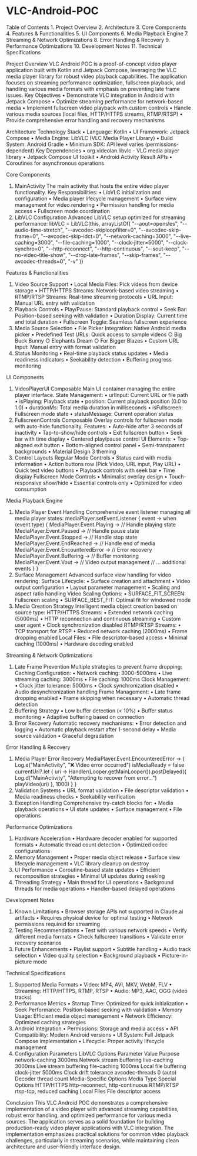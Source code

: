 # VLC-Android-POC
Table of Contents
	1. Project Overview
	2. Architecture
	3. Core Components
	4. Features & Functionalities
	5. UI Components
	6. Media Playback Engine
	7. Streaming & Network Optimizations
	8. Error Handling & Recovery
	9. Performance Optimizations
	10. Development Notes
	11. Technical Specifications

Project Overview
VLC Android POC is a proof-of-concept video player application built with Kotlin and Jetpack Compose, leveraging the VLC media player library for robust video playback capabilities. The application focuses on streaming performance optimization, fullscreen playback, and handling various media formats with emphasis on preventing late frame issues.
Key Objectives
	• Demonstrate VLC integration in Android with Jetpack Compose
	• Optimize streaming performance for network-based media
	• Implement fullscreen video playback with custom controls
	• Handle various media sources (local files, HTTP/HTTPS streams, RTMP/RTSP)
	• Provide comprehensive error handling and recovery mechanisms

Architecture
Technology Stack
	• Language: Kotlin
	• UI Framework: Jetpack Compose
	• Media Engine: LibVLC (VLC Media Player Library)
	• Build System: Android Gradle
	• Minimum SDK: API level varies (permissions-dependent)
Key Dependencies
	• org.videolan.libvlc - VLC media player library
	• Jetpack Compose UI toolkit
	• Android Activity Result APIs
	• Coroutines for asynchronous operations

Core Components
1. MainActivity
The main activity that hosts the entire video player functionality.
Key Responsibilities:
	• LibVLC initialization and configuration
	• Media player lifecycle management
	• Surface view management for video rendering
	• Permission handling for media access
	• Fullscreen mode coordination
2. LibVLC Configuration
Advanced LibVLC setup optimized for streaming performance:
libVLC = LibVLC(this, arrayListOf(
    "--aout=opensles",
    "--audio-time-stretch",
    "--avcodec-skiploopfilter=0",
    "--avcodec-skip-frame=0",
    "--avcodec-skip-idct=0",
    "--network-caching=3000",
    "--live-caching=3000",
    "--file-caching=1000",
    "--clock-jitter=5000",
    "--clock-synchro=0",
    "--http-reconnect",
    "--http-continuous",
    "--sout-keep",
    "--no-video-title-show",
    "--drop-late-frames",
    "--skip-frames",
    "--avcodec-threads=0",
    "-v"
))

Features & Functionalities
1. Video Source Support
	• Local Media Files: Pick videos from device storage
	• HTTP/HTTPS Streams: Network-based video streaming
	• RTMP/RTSP Streams: Real-time streaming protocols
	• URL Input: Manual URL entry with validation
2. Playback Controls
	• Play/Pause: Standard playback control
	• Seek Bar: Position-based seeking with validation
	• Duration Display: Current time and total duration
	• Fullscreen Toggle: Seamless fullscreen experience
3. Media Source Selection
	• File Picker Integration: Native Android media picker
	• Predefined Test URLs: Quick access to sample videos 
		○ Big Buck Bunny
		○ Elephants Dream
		○ For Bigger Blazes
	• Custom URL Input: Manual entry with format validation
4. Status Monitoring
	• Real-time playback status updates
	• Media readiness indicators
	• Seekability detection
	• Buffering progress monitoring

UI Components
1. VideoPlayerUI Composable
Main UI container managing the entire player interface.
State Management:
	• urlInput: Current URL or file path
	• isPlaying: Playback state
	• position: Current playback position (0.0 to 1.0)
	• durationMs: Total media duration in milliseconds
	• isFullscreen: Fullscreen mode state
	• statusMessage: Current operation status
2. FullscreenControls Composable
Overlay controls for fullscreen mode with auto-hide functionality.
Features:
	• Auto-hide after 3 seconds of inactivity
	• Tap-to-show/hide controls
	• Exit fullscreen button
	• Seek bar with time display
	• Centered play/pause control
UI Elements:
	• Top-aligned exit button
	• Bottom-aligned control panel
	• Semi-transparent backgrounds
	• Material Design 3 theming
3. Control Layouts
Regular Mode Controls
	• Status card with media information
	• Action buttons row (Pick Video, URL input, Play URL)
	• Quick test video buttons
	• Playback controls with seek bar
	• Time display
Fullscreen Mode Controls
	• Minimalist overlay design
	• Touch-responsive show/hide
	• Essential controls only
	• Optimized for video consumption

Media Playback Engine
1. Media Player Event Handling
Comprehensive event listener managing all media player states:
mediaPlayer.setEventListener { event ->
    when (event.type) {
        MediaPlayer.Event.Playing -> // Handle playing state
        MediaPlayer.Event.Paused -> // Handle pause state
        MediaPlayer.Event.Stopped -> // Handle stop state
        MediaPlayer.Event.EndReached -> // Handle end of media
        MediaPlayer.Event.EncounteredError -> // Error recovery
        MediaPlayer.Event.Buffering -> // Buffer monitoring
        MediaPlayer.Event.Vout -> // Video output management
        // ... additional events
    }
}
2. Surface Management
Advanced surface view handling for video rendering:
Surface Lifecycle:
	• Surface creation and attachment
	• Video output configuration
	• Layout parameter management
	• Scaling and aspect ratio handling
Video Scaling Options:
	• SURFACE_FIT_SCREEN: Fullscreen scaling
	• SURFACE_BEST_FIT: Optimal fit for windowed mode
3. Media Creation Strategy
Intelligent media object creation based on source type:
HTTP/HTTPS Streams:
	• Extended network caching (5000ms)
	• HTTP reconnection and continuous streaming
	• Custom user agent
	• Clock synchronization disabled
RTMP/RTSP Streams:
	• TCP transport for RTSP
	• Reduced network caching (2000ms)
	• Frame dropping enabled
Local Files:
	• File descriptor-based access
	• Minimal caching (1000ms)
	• Hardware decoding enabled

Streaming & Network Optimizations
1. Late Frame Prevention
Multiple strategies to prevent frame dropping:
Caching Configuration:
	• Network caching: 3000-5000ms
	• Live streaming caching: 3000ms
	• File caching: 1000ms
Clock Management:
	• Clock jitter tolerance: 5000ms
	• Clock synchronization disabled
	• Audio desynchronization handling
Frame Management:
	• Late frame dropping enabled
	• Frame skipping when necessary
	• Automatic thread detection
2. Buffering Strategy
	• Low buffer detection (< 10%)
	• Buffer status monitoring
	• Adaptive buffering based on connection
3. Error Recovery
Automatic recovery mechanisms:
	• Error detection and logging
	• Automatic playback restart after 1-second delay
	• Media source validation
	• Graceful degradation

Error Handling & Recovery
1. Media Player Error Recovery
MediaPlayer.Event.EncounteredError -> {
    Log.e("MainActivity", "❌ Video error occurred")
    isMediaReady = false
    currentUri?.let { uri ->
        Handler(Looper.getMainLooper()).postDelayed({
            Log.d("MainActivity", "Attempting to recover from error...")
            playVideo(uri)
        }, 1000)
    }
}
2. Validation Systems
	• URL format validation
	• File descriptor validation
	• Media readiness checks
	• Seekability verification
3. Exception Handling
Comprehensive try-catch blocks for:
	• Media playback operations
	• UI state updates
	• Surface management
	• File operations

Performance Optimizations
1. Hardware Acceleration
	• Hardware decoder enabled for supported formats
	• Automatic thread count detection
	• Optimized codec configurations
2. Memory Management
	• Proper media object release
	• Surface view lifecycle management
	• VLC library cleanup on destroy
3. UI Performance
	• Coroutine-based state updates
	• Efficient recomposition strategies
	• Minimal UI updates during seeking
4. Threading Strategy
	• Main thread for UI operations
	• Background threads for media operations
	• Handler-based delayed operations

Development Notes
1. Known Limitations
	• Browser storage APIs not supported in Claude.ai artifacts
	• Requires physical device for optimal testing
	• Network permissions required for streaming
2. Testing Recommendations
	• Test with various network speeds
	• Verify different media formats
	• Check fullscreen transitions
	• Validate error recovery scenarios
3. Future Enhancements
	• Playlist support
	• Subtitle handling
	• Audio track selection
	• Video quality selection
	• Background playback
	• Picture-in-picture mode

Technical Specifications
1. Supported Media Formats
	• Video: MP4, AVI, MKV, WebM, FLV
	• Streaming: HTTP/HTTPS, RTMP, RTSP
	• Audio: MP3, AAC, OGG (video tracks)
2. Performance Metrics
	• Startup Time: Optimized for quick initialization
	• Seek Performance: Position-based seeking with validation
	• Memory Usage: Efficient media object management
	• Network Efficiency: Optimized caching strategies
3. Android Integration
	• Permissions: Storage and media access
	• API Compatibility: Modern Android versions
	• UI System: Full Jetpack Compose implementation
	• Lifecycle: Proper activity lifecycle management
4. Configuration Parameters
LibVLC Options
Parameter	Value	Purpose
network-caching	3000ms	Network stream buffering
live-caching	3000ms	Live stream buffering
file-caching	1000ms	Local file buffering
clock-jitter	5000ms	Clock drift tolerance
avcodec-threads	0 (auto)	Decoder thread count
Media-Specific Options
Media Type	Special Options
HTTP/HTTPS	http-reconnect, http-continuous
RTMP/RTSP	rtsp-tcp, reduced caching
Local Files	File descriptor access

Conclusion
This VLC Android POC demonstrates a comprehensive implementation of a video player with advanced streaming capabilities, robust error handling, and optimized performance for various media sources. The application serves as a solid foundation for building production-ready video player applications with VLC integration.
The implementation emphasizes practical solutions for common video playback challenges, particularly in streaming scenarios, while maintaining clean architecture and user-friendly interface design.

